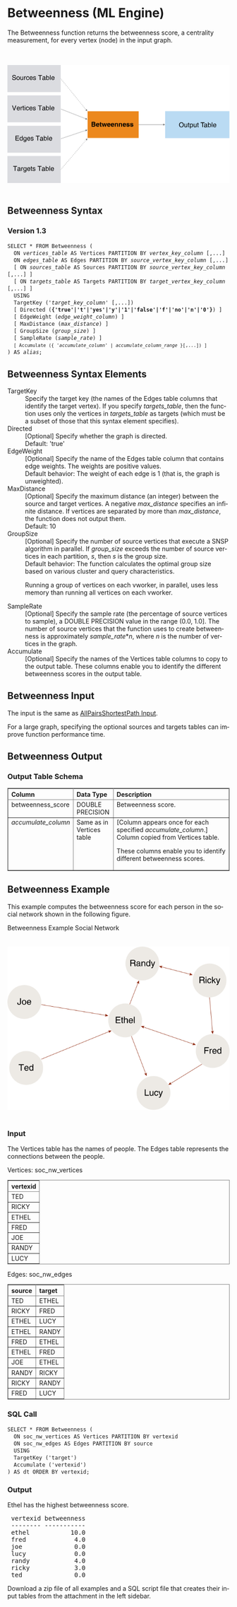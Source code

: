 <html><head></head><body><div class="nested0" aria-labelledby="ariaid-title1" topicindex="1" topicid="sze1507753766343" id="sze1507753766343"><h1 class="title topictitle1" id="ariaid-title1">Betweenness (ML Engine)</h1><div class="body conbody">
<p class="p">The Betweenness function returns the betweenness score, a centrality
			measurement, for every vertex (node) in the input graph.</p><div class="fig fignone" id="sze1507753766343__fig_lq5_ncj_pw"><div class="caption"></div><br clear="none"></br><img class="image" id="sze1507753766343__image_ukd_4cj_pw" src="bhg1466005804534.svg" alt="How Machine Learning Engine function Betweenness works"></img><br clear="none"></br></div></div><div class="topic reference nested1" aria-labelledby="ariaid-title2" topicindex="2" topicid="nxo1507753921815" xml:lang="en-us" lang="en-us" id="nxo1507753921815">
<h2 class="title topictitle2" id="ariaid-title2">Betweenness Syntax</h2><div class="body refbody"><div class="section" id="nxo1507753921815__section_N1000E_N1000C_N10001">
<h3 class="title sectiontitle">Version <span>1.3</span></h3><pre class="pre codeblock" xml:space="preserve"><code>SELECT * FROM Betweenness (
  ON <var class="keyword varname">vertices_table</var> AS Vertices PARTITION BY <var class="keyword varname">vertex_key_column</var> [,...] 
  ON <var class="keyword varname">edges_table</var> AS Edges PARTITION BY <var class="keyword varname">source_vertex_key_column</var> [,...] 
  [ ON <var class="keyword varname">sources_table</var> AS Sources PARTITION BY <var class="keyword varname">source_vertex_key_column</var> [,...] ]
  [ ON <var class="keyword varname">targets_table</var> AS Targets PARTITION BY <var class="keyword varname">target_vertex_key_column</var> [,...] ]
  USING
  TargetKey ('<var class="keyword varname">target_key_column</var>' [,...])
  [ Directed (<span><b>{'true'|'t'|'yes'|'y'|'1'|'false'|'f'|'no'|'n'|'0'}</b></span>) ]
  [ EdgeWeight (<var class="keyword varname">edge_weight_column</var>) ]
  [ MaxDistance (<var class="keyword varname">max_distance</var>) ]
  [ GroupSize (<var class="keyword varname">group_size</var>) ]
  [ SampleRate (<var class="keyword varname">sample_rate</var>) ]
  <code class="ph codeph">[ Accumulate ({ '<var class="keyword varname">accumulate_column</var>' | <var class="keyword varname">accumulate_column_range</var> }[,...]) ]</code>
) AS <var class="keyword varname">alias</var>;</code></pre></div></div></div><div class="topic reference nested1" aria-labelledby="ariaid-title3" topicindex="3" topicid="dor1507758783990" xml:lang="en-us" lang="en-us" id="dor1507758783990">
<h2 class="title topictitle2" id="ariaid-title3">Betweenness Syntax Elements</h2><div class="body refbody"><div class="section" id="dor1507758783990__section_N10011_N1000E_N10001"><dl class="dl parml"><dt class="dt pt dlterm">TargetKey</dt><dd class="dd pd">Specify the target key (the names of the Edges table columns that identify the target vertex). If you specify <var class="keyword varname">targets_table</var>, then the function uses only the vertices in <var class="keyword varname">targets_table</var> as targets (which must be a subset of those that this syntax element specifies).</dd><dt class="dt pt dlterm">Directed</dt><dd class="dd pd">[Optional] Specify whether the graph is directed.</dd><dd class="dd pd ddexpand">Default: 'true'</dd><dt class="dt pt dlterm">EdgeWeight</dt><dd class="dd pd">[Optional] Specify the name of the Edges table column that contains edge weights. The weights are positive values.</dd><dd class="dd pd ddexpand">Default behavior: The weight of each edge is 1 (that is, the graph is unweighted).</dd><dt class="dt pt dlterm">MaxDistance</dt><dd class="dd pd">[Optional] Specify the maximum distance (an integer) between the source and target vertices. A negative <var class="keyword varname">max_distance</var> specifies an infinite distance. If vertices are separated by more than <var class="keyword varname">max_distance</var>, the function does not output them.</dd><dd class="dd pd ddexpand">Default: 10</dd><dt class="dt pt dlterm">GroupSize</dt><dd class="dd pd">[Optional] Specify the number of source vertices that execute a SNSP algorithm in parallel. If <var class="keyword varname">group_size</var> exceeds the number of source vertices in each partition, <var class="keyword varname">s</var>, then <var class="keyword varname">s</var> is the group size.</dd><dd class="dd pd ddexpand">Default behavior: The function calculates the optimal group size based on various cluster and query characteristics.
<p class="p">Running a group of vertices on each vworker, in parallel, uses less memory than running all vertices on each vworker.</p></dd><dt class="dt pt dlterm">SampleRate</dt><dd class="dd pd">[Optional] Specify the sample rate (the percentage of source vertices to sample), a DOUBLE PRECISION value in the range (0.0, 1.0]. The number of source vertices that the function uses to create betweenness is approximately <var class="keyword varname">sample_rate</var>*<var class="keyword varname">n</var>, where <var class="keyword varname">n</var> is the number of vertices in the graph.</dd><dt class="dt pt dlterm">Accumulate</dt><dd class="dd pd">[Optional] Specify the names of the Vertices table columns to copy to the output table. These columns enable you to identify the different betweenness scores in the output table.</dd></dl></div></div></div><div class="topic reference nested1" aria-labelledby="ariaid-title4" topicindex="4" topicid="ygy1507754187013" xml:lang="en-us" lang="en-us" id="ygy1507754187013">
<h2 class="title topictitle2" id="ariaid-title4">Betweenness Input</h2><div class="body refbody"><div class="section" id="ygy1507754187013__section_N1000E_N1000C_N10001">
<p class="p">The input is the same as <a href="ojy1558543631986.md#wii1507906698470">AllPairsShortestPath Input</a>.</p>
<p class="p">For a large graph, specifying the optional sources and targets tables can improve function performance time.</p></div></div></div><div class="topic reference nested1" aria-labelledby="ariaid-title5" topicindex="5" topicid="jgw1507754255988" xml:lang="en-us" lang="en-us" id="jgw1507754255988">
<h2 class="title topictitle2" id="ariaid-title5">Betweenness Output</h2><div class="body refbody"><div class="section" id="jgw1507754255988__section_ek1_nsl_ycb">
<h3 class="title sectiontitle">Output Table Schema</h3><div class="tablenoborder"><table cellpadding="4" cellspacing="0" summary="" id="jgw1507754255988__table_N1000E_N1000C_N10001" class="table" frame="border" border="1" rules="all"><div class="caption"></div><colgroup span="1"><col style="width:27.27272727272727%" span="1"></col><col style="width:18.181818181818183%" span="1"></col><col style="width:54.54545454545454%" span="1"></col></colgroup><thead class="thead" style="text-align:left;"><tr class="row"><th class="entry nocellnorowborder" style="vertical-align:top;" id="d279893e255" rowspan="1" colspan="1">Column</th><th class="entry nocellnorowborder" style="vertical-align:top;" id="d279893e257" rowspan="1" colspan="1">Data Type</th><th class="entry cell-norowborder" style="vertical-align:top;" id="d279893e259" rowspan="1" colspan="1">Description</th></tr></thead><tbody class="tbody"><tr class="row"><td class="entry nocellnorowborder" style="vertical-align:top;" headers="d279893e255" rowspan="1" colspan="1">betweenness_score</td><td class="entry nocellnorowborder" style="vertical-align:top;" headers="d279893e257" rowspan="1" colspan="1">DOUBLE PRECISION</td><td class="entry cell-norowborder" style="vertical-align:top;" headers="d279893e259" rowspan="1" colspan="1">Betweenness score.</td></tr><tr class="row"><td class="entry row-nocellborder" style="vertical-align:top;" headers="d279893e255" rowspan="1" colspan="1"><var class="keyword varname">accumulate_column</var></td><td class="entry row-nocellborder" style="vertical-align:top;" headers="d279893e257" rowspan="1" colspan="1"><span>Same as in Vertices table</span></td><td class="entry cellrowborder" style="vertical-align:top;" headers="d279893e259" rowspan="1" colspan="1">[Column appears once for each specified <var class="keyword varname">accumulate_column</var>.] Column copied from Vertices table.
<p class="p">These columns enable you to identify different betweenness scores.</p></td></tr></tbody></table></div></div></div></div><div class="topic reference nested1" aria-labelledby="ariaid-title6" topicindex="6" topicid="jsf1507759014623" xml:lang="en-us" lang="en-us" id="jsf1507759014623">
<h2 class="title topictitle2" id="ariaid-title6">Betweenness Example</h2><div class="body refbody"><div class="section" id="jsf1507759014623__section_N1000E_N1000C_N10001">
<p class="p">This example computes the betweenness score for each person in the social network shown in the following figure.</p><div class="fig fignone" id="jsf1507759014623__fig_N10014_N1000E_N1000C_N10001"><div class="caption"><span>Betweenness Example Social Network</span></div><br clear="none"></br><img class="image" id="jsf1507759014623__image_mnp_jff_lw" src="hba1466005808163.svg" alt="Graph of input for example of Machine Learning Engine function Betweenness on unweighted, unbounded graph"></img><br clear="none"></br></div></div><div class="section" id="jsf1507759014623__section_mms_5rx_tdb">
<h3 class="title sectiontitle">Input</h3>
<p class="p">The Vertices table has the names of people. The Edges table represents the connections between the people.</p><div class="tablenoborder"><table cellpadding="4" cellspacing="0" summary="" id="jsf1507759014623__table_vp5_bsx_tdb" class="table" frame="border" border="1" rules="all"><div class="caption"><span>Vertices: soc_nw_vertices</span></div><colgroup span="1"><col style="width:100%" span="1"></col></colgroup><thead class="thead" style="text-align:left;"><tr class="row"><th class="entry cellrowborder" style="vertical-align:top;" id="d279893e330" rowspan="1" colspan="1">vertexid</th></tr></thead><tbody class="tbody"><tr class="row"><td class="entry cellrowborder" style="vertical-align:top;" headers="d279893e330" rowspan="1" colspan="1">TED</td></tr><tr class="row"><td class="entry cellrowborder" style="vertical-align:top;" headers="d279893e330" rowspan="1" colspan="1">RICKY</td></tr><tr class="row"><td class="entry cellrowborder" style="vertical-align:top;" headers="d279893e330" rowspan="1" colspan="1">ETHEL</td></tr><tr class="row"><td class="entry cellrowborder" style="vertical-align:top;" headers="d279893e330" rowspan="1" colspan="1">FRED</td></tr><tr class="row"><td class="entry cellrowborder" style="vertical-align:top;" headers="d279893e330" rowspan="1" colspan="1">JOE</td></tr><tr class="row"><td class="entry cellrowborder" style="vertical-align:top;" headers="d279893e330" rowspan="1" colspan="1">RANDY</td></tr><tr class="row"><td class="entry cellrowborder" style="vertical-align:top;" headers="d279893e330" rowspan="1" colspan="1">LUCY</td></tr></tbody></table></div><div class="tablenoborder"><table cellpadding="4" cellspacing="0" summary="" id="jsf1507759014623__table_szl_3sx_tdb" class="table" frame="border" border="1" rules="all"><div class="caption"><span>Edges: soc_nw_edges</span></div><colgroup span="1"><col style="width:50%" span="1"></col><col style="width:50%" span="1"></col></colgroup><thead class="thead" style="text-align:left;"><tr class="row"><th class="entry cellrowborder" style="vertical-align:top;" id="d279893e362" rowspan="1" colspan="1">source</th><th class="entry cellrowborder" style="vertical-align:top;" id="d279893e364" rowspan="1" colspan="1">target</th></tr></thead><tbody class="tbody"><tr class="row"><td class="entry cellrowborder" style="vertical-align:top;" headers="d279893e362" rowspan="1" colspan="1">TED</td><td class="entry cellrowborder" style="vertical-align:top;" headers="d279893e364" rowspan="1" colspan="1">ETHEL</td></tr><tr class="row"><td class="entry cellrowborder" style="vertical-align:top;" headers="d279893e362" rowspan="1" colspan="1">RICKY</td><td class="entry cellrowborder" style="vertical-align:top;" headers="d279893e364" rowspan="1" colspan="1">FRED</td></tr><tr class="row"><td class="entry cellrowborder" style="vertical-align:top;" headers="d279893e362" rowspan="1" colspan="1">ETHEL</td><td class="entry cellrowborder" style="vertical-align:top;" headers="d279893e364" rowspan="1" colspan="1">LUCY</td></tr><tr class="row"><td class="entry cellrowborder" style="vertical-align:top;" headers="d279893e362" rowspan="1" colspan="1">ETHEL</td><td class="entry cellrowborder" style="vertical-align:top;" headers="d279893e364" rowspan="1" colspan="1">RANDY</td></tr><tr class="row"><td class="entry cellrowborder" style="vertical-align:top;" headers="d279893e362" rowspan="1" colspan="1">FRED</td><td class="entry cellrowborder" style="vertical-align:top;" headers="d279893e364" rowspan="1" colspan="1">ETHEL</td></tr><tr class="row"><td class="entry cellrowborder" style="vertical-align:top;" headers="d279893e362" rowspan="1" colspan="1">ETHEL</td><td class="entry cellrowborder" style="vertical-align:top;" headers="d279893e364" rowspan="1" colspan="1">FRED</td></tr><tr class="row"><td class="entry cellrowborder" style="vertical-align:top;" headers="d279893e362" rowspan="1" colspan="1">JOE</td><td class="entry cellrowborder" style="vertical-align:top;" headers="d279893e364" rowspan="1" colspan="1">ETHEL</td></tr><tr class="row"><td class="entry cellrowborder" style="vertical-align:top;" headers="d279893e362" rowspan="1" colspan="1">RANDY</td><td class="entry cellrowborder" style="vertical-align:top;" headers="d279893e364" rowspan="1" colspan="1">RICKY</td></tr><tr class="row"><td class="entry cellrowborder" style="vertical-align:top;" headers="d279893e362" rowspan="1" colspan="1">RICKY</td><td class="entry cellrowborder" style="vertical-align:top;" headers="d279893e364" rowspan="1" colspan="1">RANDY</td></tr><tr class="row"><td class="entry cellrowborder" style="vertical-align:top;" headers="d279893e362" rowspan="1" colspan="1">FRED</td><td class="entry cellrowborder" style="vertical-align:top;" headers="d279893e364" rowspan="1" colspan="1">LUCY</td></tr></tbody></table></div></div><div class="section" id="jsf1507759014623__section_lsb_vrx_tdb">
<h3 class="title sectiontitle">SQL Call</h3><pre class="pre codeblock" xml:space="preserve"><code>SELECT * FROM Betweenness (
  ON soc_nw_vertices AS Vertices PARTITION BY vertexid
  ON soc_nw_edges AS Edges PARTITION BY source
  USING
  TargetKey ('target')
  Accumulate ('vertexid')
) AS dt ORDER BY vertexid;</code></pre></div><div class="section" id="jsf1507759014623__section_vk4_vrx_tdb">
<h3 class="title sectiontitle">Output</h3>
<p class="p">Ethel has the highest betweenness score.</p><pre class="pre screen" xml:space="preserve"> vertexid betweenness 
 -------- ----------- 
 ethel           10.0
 fred             4.0
 joe              0.0
 lucy             0.0
 randy            4.0
 ricky            3.0
 ted              0.0</pre>
<p class="p">Download a zip file of all examples and a SQL script file that creates their input tables from the attachment in the left sidebar.</p></div></div></div></div></body></html>
